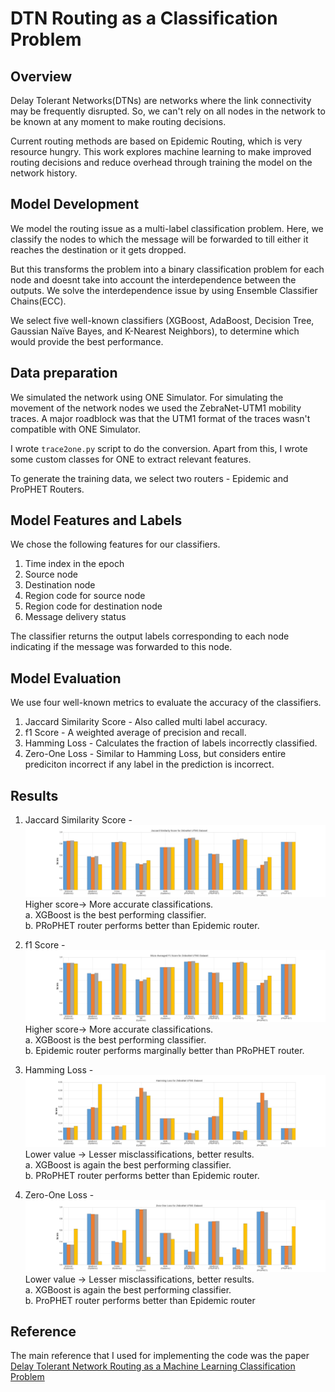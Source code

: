 
# DTN Routing as a Classification Problem

## Overview
Delay Tolerant Networks(DTNs) are networks where the link connectivity
may be frequently disrupted. So, we can't rely on all nodes in the 
network to be known at any moment to make routing decisions.

Current routing methods are based on Epidemic Routing, which
is very resource hungry. This work explores machine learning to make
improved routing decisions and reduce overhead through training the model on the network
history.

## Model Development

We model the routing issue as a multi-label classification problem.
Here, we classify the nodes to which the message will be forwarded
to till either it reaches the destination or it gets dropped.

But this transforms the problem into a binary classification
problem for each node and doesnt take into account the interdependence between 
the outputs. We solve the interdependence issue by using Ensemble Classifier 
Chains(ECC).

We select five well-known classifiers (XGBoost, AdaBoost, Decision Tree, Gaussian
Naïve Bayes, and K-Nearest Neighbors), to determine which would provide the best
performance.

## Data preparation

We simulated the network using ONE Simulator. 
For simulating the movement of the network nodes we used the ZebraNet-UTM1 mobility traces. 
A major roadblock was that the UTM1 format of the traces wasn't compatible with ONE Simulator.

I wrote `trace2one.py` script to do the conversion. Apart from this, I wrote some custom classes for ONE to extract relevant features.

To generate the training data, we select two routers - Epidemic and ProPHET Routers.

## Model Features and Labels
We chose the following features for our classifiers.
1. Time index in the epoch  
2. Source node  
3. Destination node  
4. Region code for source node  
5. Region code for destination node  
6. Message delivery status  

The classifier returns the output labels corresponding to each node indicating if the message was forwarded to this node.  

## Model Evaluation

We use four well-known metrics to evaluate the accuracy of the classifiers.
1. Jaccard Similarity Score - Also called multi label accuracy.
2. f1 Score - A weighted average of precision and recall.
3. Hamming Loss - Calculates the fraction of labels incorrectly classified.
4. Zero-One Loss - Similar to Hamming Loss, but considers entire prediciton incorrect if any label in the prediction is incorrect.

## Results

1. Jaccard Similarity Score - ![Jaccard Results](results/jaccard.jpg)
Higher score→ More accurate classifications.  
a. XGBoost is the best performing classifier.  
b. PRoPHET router performs better than Epidemic router.  

2. f1 Score - ![f1 Results](results/f1.jpg)
Higher score→ More accurate classifications.  
a. XGBoost is the best performing classifier.  
b. Epidemic router performs marginally better than PRoPHET router.  
3. Hamming Loss - ![Hamming Results](results/hamming.jpg)
Lower value → Lesser misclassifications, better results.    
a. XGBoost is again the best performing classifier.  
b. PRoPHET router performs better than Epidemic router.  
4. Zero-One Loss - ![Zero-One Results](results/zero_one.jpg)
Lower value → Lesser misclassifications, better results.    
a. XGBoost is again the best performing classifier.  
b. ProPHET router performs better than Epidemic router  


## Reference
The main reference that I used for implementing the code was the paper [Delay Tolerant Network Routing as a Machine Learning Classification Problem](ieeexplore.ieee.org/document/8541460)



